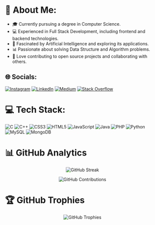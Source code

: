 # 💫 About Me:
- 🎓 Currently pursuing a degree in Computer Science.
- 💻 Experienced in Full Stack Development, including frontend and backend technologies.
- 🤖 Fascinated by Artificial Intelligence and exploring its applications.
- 📊 Passionate about solving Data Structure and Algorithm problems.
- 🌟 Love contributing to open source projects and collaborating with others.

## 🌐 Socials:
[![Instagram](https://img.shields.io/badge/Instagram-%23E4405F.svg?logo=Instagram&logoColor=white)](https://instagram.com/ripulhandoo) [![LinkedIn](https://img.shields.io/badge/LinkedIn-%230077B5.svg?logo=linkedin&logoColor=white)](https://www.linkedin.com/in/ripul-handoo-50263b23b/) [![Medium](https://img.shields.io/badge/Medium-12100E?logo=medium&logoColor=white)](https://medium.com/@ripulhandoo1234) [![Stack Overflow](https://img.shields.io/badge/-Stackoverflow-FE7A16?logo=stack-overflow&logoColor=white)](https://stackoverflow.com/users/ripulhandoo1234@gmail.com) 

# 💻 Tech Stack:
![C](https://img.shields.io/badge/c-%2300599C.svg?style=for-the-badge&logo=c&logoColor=white) ![C++](https://img.shields.io/badge/c++-%2300599C.svg?style=for-the-badge&logo=c%2B%2B&logoColor=white) ![CSS3](https://img.shields.io/badge/css3-%231572B6.svg?style=for-the-badge&logo=css3&logoColor=white) ![HTML5](https://img.shields.io/badge/html5-%23E34F26.svg?style=for-the-badge&logo=html5&logoColor=white) ![JavaScript](https://img.shields.io/badge/javascript-%23323330.svg?style=for-the-badge&logo=javascript&logoColor=%23F7DF1E) ![Java](https://img.shields.io/badge/java-%23ED8B00.svg?style=for-the-badge&logo=java&logoColor=white) ![PHP](https://img.shields.io/badge/php-%23777BB4.svg?style=for-the-badge&logo=php&logoColor=white) ![Python](https://img.shields.io/badge/python-3670A0?style=for-the-badge&logo=python&logoColor=ffdd54) ![MySQL](https://img.shields.io/badge/mysql-%2300f.svg?style=for-the-badge&logo=mysql&logoColor=white) ![MongoDB](https://img.shields.io/badge/MongoDB-%234ea94b.svg?style=for-the-badge&logo=mongodb&logoColor=white)


# 📊 GitHub Analytics
<!-- GitHub Streak -->
<p align="center">
  <img src="https://github-readme-streak-stats.herokuapp.com/?user=RipulHandoo&theme=highcontrast" alt="GitHub Streak" />
</p>

<!-- GitHub Contributions -->
<p align="center">
  <img src="https://github-readme-stats.vercel.app/api?username=RipulHandoo&count_private=true&show_icons=true&theme=highcontrast" alt="GitHub Contributions" />
</p>


# 🏆 GitHub Trophies
<!-- GitHub Trophies -->
<p align="center">
  <img src="https://github-profile-trophy.vercel.app/?username=RipulHandoo&theme=flat&no-frame=true" alt="GitHub Trophies" />
</p>
